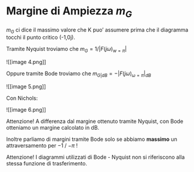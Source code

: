 # Margine di Ampiezza $m_G$﻿

$m_G$﻿ ci dice il massimo valore che K puo’ assumere prima che il diagramma tocchi il punto critico (-1,0j).

Tramite Nyquist troviamo che $m_G = 1/|F(j\omega)_{w=\pi}|$﻿

![[image 4.png]]

Oppure tramite Bode troviamo che ${m_{G}}_{|dB} = - |F(j\omega)_{\omega=\pi}|_{dB}$﻿

![[image 5.png]]

Con Nichols:

![[image 6.png]]

Attenzione! A differenza dal margine ottenuto tramite Nyquist, con Bode otteniamo un margine calcolato in dB.

Inoltre parliamo di margini tramite Bode solo se abbiamo **massimo** un attraversamento per $-1$﻿ / $-\pi$﻿ !

  

Attenzione! I diagrammi utilizzati di Bode - Nyquist non si riferiscono alla stessa funzione di trasferimento.

